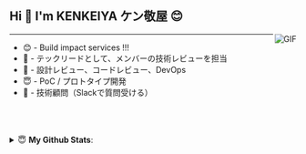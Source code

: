 ## Hi 👋  I'm KENKEIYA ケン敬屋 😊
 
<img align="right" alt="GIF" src="https://i.pinimg.com/originals/e4/26/70/e426702edf874b181aced1e2fa5c6cde.gif" />


---
- 😊 - Build impact services !!!
- 🔭 - テックリードとして、メンバーの技術レビューを担当
- 🌱 - 設計レビュー、コードレビュー、DevOps 
- 😇 - PoC / プロトタイプ開発
- 🥅 - 技術顧問（Slackで質問受ける）
</br>

<br>
<br/>

<details close>
 <summary> 😇  <b>My Github Stats</b>: </summary>

<br>

<p align = "center">
  <img src = "https://github-readme-stats.vercel.app/api?username=2qov3b&show_icons=true&theme=nord&line_height=27">
  <img src = "https://github-readme-stats.vercel.app/api/top-langs/?username=2qov3b&hide=css,java,html,jupyter%20notebook&theme=nord">
</p>

</details>
